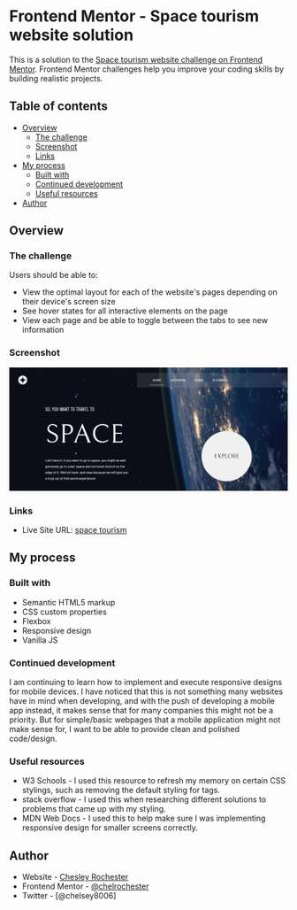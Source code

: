 # Frontend Mentor - Space tourism website solution

This is a solution to the [Space tourism website challenge on Frontend Mentor](https://www.frontendmentor.io/challenges/space-tourism-multipage-website-gRWj1URZ3). Frontend Mentor challenges help you improve your coding skills by building realistic projects. 

## Table of contents

- [Overview](#overview)
  - [The challenge](#the-challenge)
  - [Screenshot](#screenshot)
  - [Links](#links)
- [My process](#my-process)
  - [Built with](#built-with)
  - [Continued development](#continued-development)
  - [Useful resources](#useful-resources)
- [Author](#author)


## Overview

### The challenge

Users should be able to:

- View the optimal layout for each of the website's pages depending on their device's screen size
- See hover states for all interactive elements on the page
- View each page and be able to toggle between the tabs to see new information

### Screenshot

![git@github.com:chelrochester/space-tourism-image.git](https://github.com/chelrochester/space-tourism-image/blob/main/space-tourism-homepage.png?raw=true)

### Links

- Live Site URL: [space tourism](https://main--inquisitive-capybara-23439a.netlify.app/)

## My process

### Built with

- Semantic HTML5 markup
- CSS custom properties
- Flexbox
- Responsive design
- Vanilla JS

  

### Continued development

I am continuing to learn how to implement and execute responsive designs for mobile devices.  I have noticed that this is not something many websites have in mind when developing, and with the push of developing a mobile app instead, it makes sense that for many companies this might not be a priority.  But for simple/basic webpages that a mobile application might not make sense for, I want to be able to provide clean and polished code/design.


### Useful resources

- W3 Schools - I used this resource to refresh my memory on certain CSS stylings, such as removing the default styling for <a> tags.
- stack overflow - I used this when researching different solutions to problems that came up with my styling.
- MDN Web Docs - I used this to help make sure I was implementing responsive design for smaller screens correctly.

## Author

- Website - [Chesley Rochester](https://www.chelrochester.com)
- Frontend Mentor - [@chelrochester](https://www.frontendmentor.io/profile/yourusername)
- Twitter - [@chelsey8006]

